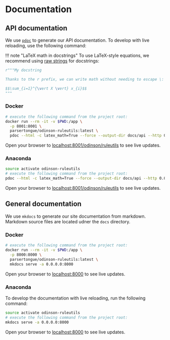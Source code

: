 # Documentation

## API documentation

We use [`pdoc`](https://github.com/pdoc3/pdoc) to generate our API documentation. To develop with live reloading, use the following command:

!!! note "LaTeX math in docstrings"
    To use LaTeX-style equations, we recommend using [raw strings](https://docs.python.org/3.8/reference/lexical_analysis.html) for docstrings:

```python
r"""My docstring

Thanks to the r prefix, we can write math without needing to escape \:

$$\sum_{i=1}^{\vert X \vert} x_{i}$$
"""
```

### Docker

```bash
# execute the following command from the project root:
docker run --rm -it -v $PWD:/app \
  -p 8001:8001 \
  parsertongue/odinson-ruleutils:latest \
  pdoc --html -c latex_math=True --force --output-dir docs/api --http 0.0.0.0:8001 odinson
```

Open your browser to [localhost:8001/odinson/ruleutils](localhost:8001/odinson/ruleutils) to see live updates.

### Anaconda

```bash
source activate odinson-ruleutils
# execute the following command from the project root:
pdoc --html -c latex_math=True --force --output-dir docs/api --http 0.0.0.0:8001 odinson
```

Open your browser to [localhost:8001/odinson/ruleutils](localhost:8001/odinson/ruleutils) to see live updates.

## General documentation

We use `mkdocs` to generate our site documentation from markdown.  Markdown source files are located udner the `docs` directory.

### Docker

```bash
# execute the following command from the project root:
docker run --rm -it -v $PWD:/app \
  -p 8000:8000 \
  parsertongue/odinson-ruleutils:latest \
  mkdocs serve -a 0.0.0.0:8000
```

Open your browser to [localhost:8000](localhost:8000) to see live updates.

### Anaconda

To develop the documentation with live reloading, run the following command:

```bash
source activate odinson-ruleutils
# execute the following command from the project root:
mkdocs serve -a 0.0.0.0:8000
```

Open your browser to [localhost:8000](localhost:8000) to see live updates.
